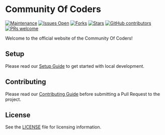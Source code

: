 # Community Of Coders

[![Maintenance](https://img.shields.io/badge/Maintained%3F-yes-sucess.svg)](https://gitHub.com/preprocessy/preprocessy/graphs/commit-activity)
[![Issues Open](https://img.shields.io/github/issues/CommunityOfCoders/COCWebsite)](https://github.com/CommunityOfCoders/COCWebsite/issues)
[![Forks](https://img.shields.io/github/forks/CommunityOfCoders/COCWebsite)](https://github.com/CommunityOfCoders/COCWebsite/network/members)
[![Stars](https://img.shields.io/github/stars/CommunityOfCoders/COCWebsite)](https://github.com/CommunityOfCoders/COCWebsite/stargazers)
[![GitHub contributors](https://img.shields.io/github/contributors/CommunityOfCoders/COCWebsite)](https://gitHub.com/CommunityOfCoders/COCWebsite/graphs/contributors/)
[![PRs welcome](https://img.shields.io/badge/PRs-welcome-brightgreen.svg?style=flat)](https://github.com/dwyl/esta/issues)

Welcome to the official website of the Community Of Coders!

## Setup

Please read our [Setup Guide](https://github.com/CommunityOfCoders/COCWebsite/blob/master/SETUP.md) to get started with local development.

## Contributing

Please read our [Contributing Guide](https://github.com/CommunityOfCoders/COCWebsite/blob/master/CONTRIBUTING.md) before submitting a Pull Request to the project.

## License

See the [LICENSE](https://github.com/CommunityOfCoders/COCWebsite/blob/master/LICENSE) file for licensing information.

